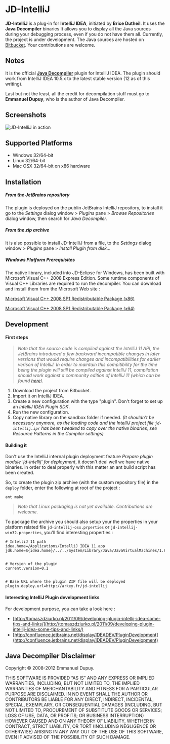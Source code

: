 # JD-IntelliJ #

**JD-IntelliJ** is a plug-in for **IntelliJ IDEA**, initiated by **Brice Dutheil**. It uses the **Java Decompiler** binaries It allows you to display all the Java sources during your debugging process, even if you do not have them all. Currently, the project is under development. The Java sources are hosted on [Bitbucket](java.decompiler.free.fr/?q=jdintellij). Your contributions are welcome.

## Notes ##

It is the official [**Java Decompiler**](http://java.decompiler.free.fr/) plugin for IntelliJ IDEA. The plugin should work from IntelliJ IDEA 10.5.x to the latest stable version (12 as of this writing).

Last but not the least, all the credit for decompilation stuff must go to **Emmanuel Dupuy**, who is the author of Java Decompiler.

## Screenshots ##

![JD-IntelliJ in action](http://java.decompiler.free.fr/sites/default/screenshots/screenshot16.png)

## Supported Platforms ##

- Windows 32/64-bit
- Linux 32/64-bit
- Mac OSX 32/64-bit on x86 hardware

## Installation ##

##### From the JetBrains repository #####

The plugin is deployed on the publin JetBrains IntelliJ repository, to install it go to the _Settings_ dialog window > _Plugins_ pane > _Browse Repositories_ dialog window, then search for _Java Decompiler_.

##### From the zip archive #####

It is also possible to install JD-IntelliJ from a file, to the _Settings_ dialog window > _Plugins_ pane > _Install Plugin from disk..._


##### Windows Platform Prerequisites #####

The native library, included into JD-Eclipse for Windows, has been built with Microsoft Visual C++ 2008 Express Edition.
Some runtime components of Visual C++ Libraries are required to run the decompiler. You can download and install them
from the Microsoft Web site :

[Microsoft Visual C++ 2008 SP1 Redistributable Package (x86)](http://www.microsoft.com/downloads/details.aspx?familyid=A5C84275-3B97-4AB7-A40D-3802B2AF5FC2&displaylang=en)

[Microsoft Visual C++ 2008 SP1 Redistributable Package (x64)](http://www.microsoft.com/downloads/details.aspx?familyid=BA9257CA-337F-4B40-8C14-157CFDFFEE4E&displaylang=en)

## Development ##

#### First steps ####

> _Note that the source code is compiled against the IntelliJ 11 API, the JetBrains introduced a few backward incompatible changes in later
versions that would require changes and incompatibilities for earlier verison of IntelliJ. In order to maintain this compitibility for
the time being the plugin will still be compiled against IntelliJ 11, compilation should work against a community edition of IntelliJ 11
(which can be found [here](http://devnet.jetbrains.com/docs/DOC-1228))._


1. Download the project from Bitbucket.
2. Import it on IntelliJ IDEA.
3. Create a new configuration with the type "plugin". Don't forget to set up an _IntelliJ IDEA Plugin SDK_.
4. Run the new configuration.
5. Copy native library on the sandbox folder if needed. _(It shouldn't be necessary anymore, as the loading code and
   the IntelliJ project file `jd-intellij.ipr` has been tweaked to copy over the native binaries, see Resource
   Patterns in the Compiler settings)_

#### Building it ####

Don't use the IntelliJ internal plugin deployment feature _Prepare plugin module 'jd-intellij' for deployment_, it
doesn't deal well we have native binaries. in order to deal properly with this matter an ant build script has
been created.

So, to create the plugin zip archive (with the custom repository file) in the `deploy` folder, enter the following at
root of the project :

    ant make

> _Note that Linux packaging is not yet available. Contributions are welcome._



To package the archive you should also setup your the properties in your platform related file
`jd-intellij-osx.prperties` or `jd-intellij-win32.properties`, you'll find interesting properties :


    # IntelliJ 11 path
    idea.home=/Applications/IntelliJ IDEA 11.app
    jdk.home=${idea.home}/../../System/Library/Java/JavaVirtualMachines/1.6.0.jdk


    # Version of the plugin
    current.version=0.1


    # Base URL where the plugin ZIP file will be deployed
    plugin.deploy.url=http://arkey.fr/jd-intellij

#### Interesting IntelliJ Plugin development links ####

For development purpose, you can take a look here :

- [http://tomaszdziurko.pl/2011/09/developing-plugin-intellij-idea-some-tips-and-links/](http://tomaszdziurko.pl/2011/09/developing-plugin-intellij-idea-some-tips-and-links/)
- [http://confluence.jetbrains.net/display/IDEADEV/PluginDevelopment](http://confluence.jetbrains.net/display/IDEADEV/PluginDevelopment)


## Java Decompiler Disclaimer ##

Copyright © 2008-2012 Emmanuel Dupuy.

THIS SOFTWARE IS PROVIDED “AS IS” AND ANY EXPRESS OR IMPLIED WARRANTIES, INCLUDING, BUT NOT LIMITED TO, THE IMPLIED
WARRANTIES OF MERCHANTABILITY AND FITNESS FOR A PARTICULAR PURPOSE ARE DISCLAIMED. IN NO EVENT SHALL THE AUTHOR OR
CONTRIBUTORS BE LIABLE FOR ANY DIRECT, INDIRECT, INCIDENTAL, SPECIAL, EXEMPLARY, OR CONSEQUENTIAL DAMAGES (INCLUDING,
BUT NOT LIMITED TO, PROCUREMENT OF SUBSTITUTE GOODS OR SERVICES; LOSS OF USE, DATA, OR PROFITS; OR BUSINESS
INTERRUPTION) HOWEVER CAUSED AND ON ANY THEORY OF LIABILITY, WHETHER IN CONTRACT, STRICT LIABILITY, OR TORT (INCLUDING
NEGLIGENCE OR OTHERWISE) ARISING IN ANY WAY OUT OF THE USE OF THIS SOFTWARE, EVEN IF ADVISED OF THE POSSIBILITY OF
SUCH DAMAGE.